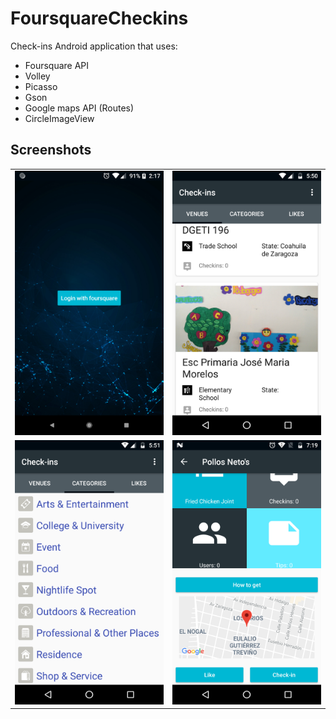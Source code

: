 # FoursquareCheckins
Check-ins Android application that uses:

- Foursquare API
- Volley
- Picasso
- Gson
- Google maps API (Routes)
- CircleImageView

## Screenshots

|   |   |
|---|---|
|![Screenshot00](Images/Screenshot00.png) |![Screenshot01](Images/Screenshot01.png)|
|![Screenshot02](Images/Screenshot02.png)|![Screenshot03](Images/Screenshot04.png)|
